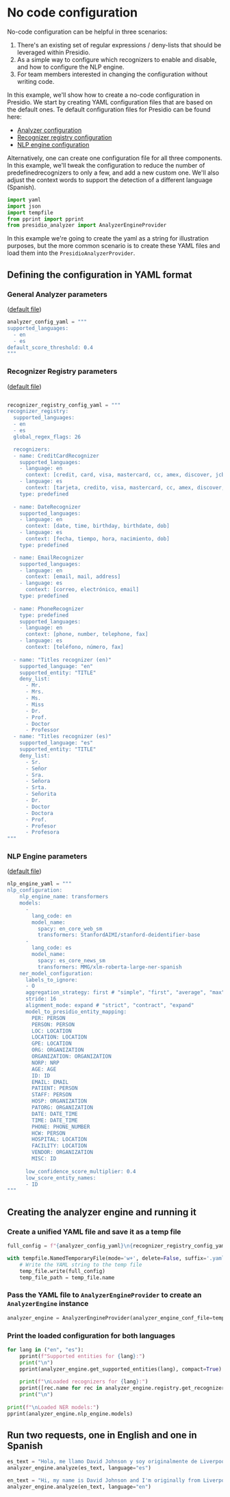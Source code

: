 # No code configuration

No-code configuration can be helpful in three scenarios:

1. There's an existing set of regular expressions / deny-lists that should be leveraged within Presidio.
2. As a simple way to configure which recognizers to enable and disable, and how to configure the NLP engine.
3. For team members interested in changing the configuration without writing code.

In this example, we'll show how to create a no-code configuration in Presidio.
We start by creating YAML configuration files that are based on the default ones.
Te default configuration files for Presidio can be found here:

- [Analyzer configuration](https://github.com/microsoft/presidio/blob/main/presidio-analyzer/presidio_analyzer/conf/default_analyzer.yaml)
- [Recognizer registry configuration](https://github.com/microsoft/presidio/blob/main/presidio-analyzer/presidio_analyzer/conf/default_recognizers.yaml)
- [NLP engine configuration](https://github.com/microsoft/presidio/blob/main/presidio-analyzer/presidio_analyzer/conf/default.yaml)

Alternatively, one can create one configuration file for all three components.
In this example, we'll tweak the configuration to reduce the number of predefinedrecognizers to only a few, and add a new custom one. We'll also adjust the context words to support the detection of a different language (Spanish).

```python
import yaml
import json
import tempfile
from pprint import pprint
from presidio_analyzer import AnalyzerEngineProvider
```

In this example we're going to create the yaml as a string for illustration purposes, but the more common scenario is to create these YAML files and load them into the `PresidioAnalyzerProvider`.

## Defining the configuration in YAML format

### General Analyzer parameters

([default file](https://github.com/microsoft/presidio/blob/main/presidio-analyzer/presidio_analyzer/conf/default_analyzer.yaml))

```python
analyzer_config_yaml = """
supported_languages: 
  - en
  - es
default_score_threshold: 0.4
"""
```

### Recognizer Registry parameters

([default file](https://github.com/microsoft/presidio/blob/main/presidio-analyzer/presidio_analyzer/conf/default_recognizers.yaml))

```python

recognizer_registry_config_yaml = """
recognizer_registry:
  supported_languages: 
  - en
  - es
  global_regex_flags: 26

  recognizers:
  - name: CreditCardRecognizer
    supported_languages:
    - language: en
      context: [credit, card, visa, mastercard, cc, amex, discover, jcb, diners, maestro, instapayment]
    - language: es
      context: [tarjeta, credito, visa, mastercard, cc, amex, discover, jcb, diners, maestro, instapayment]
    type: predefined
    
  - name: DateRecognizer
    supported_languages:
    - language: en
      context: [date, time, birthday, birthdate, dob]
    - language: es
      context: [fecha, tiempo, hora, nacimiento, dob]
    type: predefined

  - name: EmailRecognizer
    supported_languages:
    - language: en
      context: [email, mail, address]
    - language: es
      context: [correo, electrónico, email]
    type: predefined
    
  - name: PhoneRecognizer
    type: predefined
    supported_languages:
    - language: en
      context: [phone, number, telephone, fax]
    - language: es
      context: [teléfono, número, fax]
    
  - name: "Titles recognizer (en)"
    supported_language: "en"
    supported_entity: "TITLE"
    deny_list:
      - Mr.
      - Mrs.
      - Ms.
      - Miss
      - Dr.
      - Prof.
      - Doctor
      - Professor
  - name: "Titles recognizer (es)"
    supported_language: "es"
    supported_entity: "TITLE"
    deny_list:
      - Sr.
      - Señor
      - Sra.
      - Señora
      - Srta.
      - Señorita
      - Dr.
      - Doctor
      - Doctora
      - Prof.
      - Profesor
      - Profesora
"""
```

### NLP Engine parameters

([default file](https://github.com/microsoft/presidio/blob/main/presidio-analyzer/presidio_analyzer/conf/default.yaml))

```python
nlp_engine_yaml = """
nlp_configuration:
    nlp_engine_name: transformers
    models:
      -
        lang_code: en
        model_name:
          spacy: en_core_web_sm
          transformers: StanfordAIMI/stanford-deidentifier-base
      -
        lang_code: es
        model_name:
          spacy: es_core_news_sm
          transformers: MMG/xlm-roberta-large-ner-spanish  
    ner_model_configuration:
      labels_to_ignore:
      - O
      aggregation_strategy: first # "simple", "first", "average", "max"
      stride: 16
      alignment_mode: expand # "strict", "contract", "expand"
      model_to_presidio_entity_mapping:
        PER: PERSON
        PERSON: PERSON
        LOC: LOCATION
        LOCATION: LOCATION
        GPE: LOCATION
        ORG: ORGANIZATION
        ORGANIZATION: ORGANIZATION
        NORP: NRP
        AGE: AGE
        ID: ID
        EMAIL: EMAIL
        PATIENT: PERSON
        STAFF: PERSON
        HOSP: ORGANIZATION
        PATORG: ORGANIZATION
        DATE: DATE_TIME
        TIME: DATE_TIME
        PHONE: PHONE_NUMBER
        HCW: PERSON
        HOSPITAL: LOCATION
        FACILITY: LOCATION
        VENDOR: ORGANIZATION
        MISC: ID
    
      low_confidence_score_multiplier: 0.4
      low_score_entity_names:
      - ID
"""
```

## Creating the analyzer engine and running it

### Create a unified YAML file and save it as a temp file

```python
full_config = f"{analyzer_config_yaml}\n{recognizer_registry_config_yaml}\n{nlp_engine_yaml}"

with tempfile.NamedTemporaryFile(mode='w+', delete=False, suffix='.yaml') as temp_file:
    # Write the YAML string to the temp file
    temp_file.write(full_config)
    temp_file_path = temp_file.name


```

### Pass the YAML file to `AnalyzerEngineProvider` to create an `AnalyzerEngine` instance

```python
analyzer_engine = AnalyzerEngineProvider(analyzer_engine_conf_file=temp_file_path).create_engine()

```

### Print the loaded configuration for both languages

```python
for lang in ("en", "es"):
    pprint(f"Supported entities for {lang}:")
    print("\n")
    pprint(analyzer_engine.get_supported_entities(lang), compact=True)
    
    print(f"\nLoaded recognizers for {lang}:")
    pprint([rec.name for rec in analyzer_engine.registry.get_recognizers(lang, all_fields=True)], compact=True)
    print("\n")
   
print(f"\nLoaded NER models:")
pprint(analyzer_engine.nlp_engine.models)
```

## Run two requests, one in English and one in Spanish

```python
es_text = "Hola, me llamo David Johnson y soy originalmente de Liverpool. Mi número de tarjeta de crédito es 4095260993934932"
analyzer_engine.analyze(es_text, language="es")
```

```python
en_text = "Hi, my name is David Johnson and I'm originally from Liverpool. My credit card number is 4095260993934932"
analyzer_engine.analyze(en_text, language="en")
```
